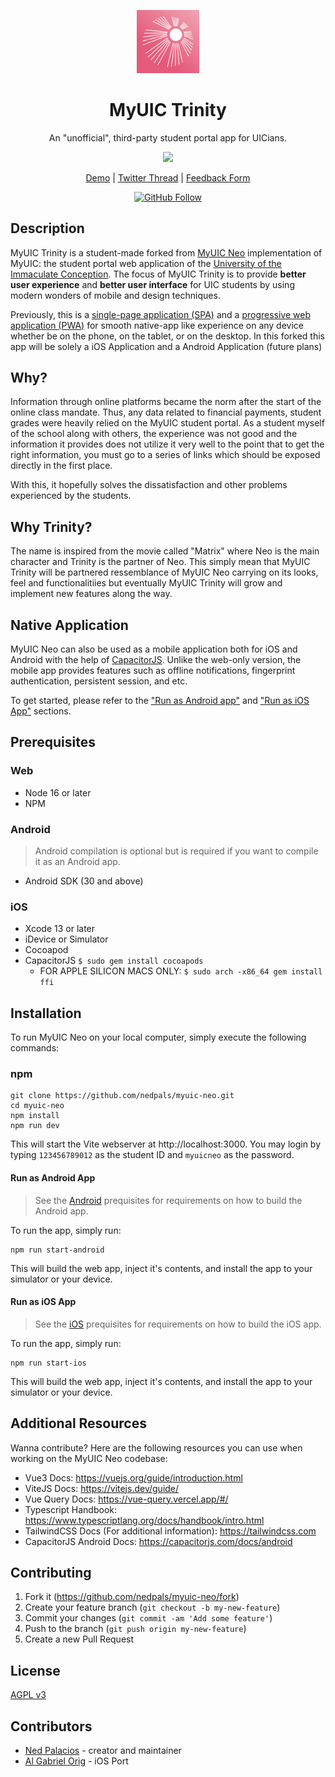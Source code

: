 <div align="center">
  <p><img width="20%" src="./_myuic-neo-web/resources/icon-square.jpg" /></p>
  <h1>MyUIC Trinity</h1>
  <p>An "unofficial", third-party student portal app for UICians.</p>
  <p><img src="https://pbs.twimg.com/media/FO8ZdXvUYAEpgGu?format=jpg&name=large" /></p>

[Demo](https://myuic.nedpals.xyz) |
[Twitter Thread](https://twitter.com/npned/status/1508455998234587140?s=20&t=_ApTg0r4DMKFbSM8QWeqnA) |
[Feedback Form](https://forms.gle/XnE2XuEGi9FdcYt5A)



[![GitHub Follow](https://img.shields.io/github/followers/aaalgieee?style=social&logo=github)](https://github.com/aaalgieee)
</div>

## Description
MyUIC Trinity is a student-made forked from [MyUIC Neo](github.com/nedpals/myuic-neo) implementation of MyUIC: the student portal web application of the [University of the Immaculate Conception](https://uic.edu.ph). The focus of MyUIC Trinity is to provide **better user experience** and **better user interface** for UIC students by using modern wonders of mobile and design techniques.

Previously, this is a [single-page application (SPA)](https://en.wikipedia.org/wiki/Single-page_application) and a [progressive web application (PWA)](https://web.dev/what-are-pwas/) for smooth native-app like experience on any device whether be on the phone, on the tablet, or on the desktop. In this forked this app will be solely a iOS Application and a Android Application (future plans)

## Why?
Information through online platforms became the norm after the start of the online class mandate. Thus, any data related to financial payments, student grades were heavily relied on the MyUIC student portal. As a student myself of the school along with others, the experience was not good and the information it provides does not utilize it very well to the point that to get the right information, you must go to a series of links which should be exposed directly in the first place.

With this, it hopefully solves the dissatisfaction and other problems experienced by the students.

## Why Trinity?
The name is inspired from the movie called "Matrix" where Neo is the main character and Trinity is the partner of Neo. This simply mean that MyUIC Trinity will be partnered ressemblance of MyUIC Neo carrying on its looks, feel and functionalitiies but eventually MyUIC Trinity will grow and implement new features along the way.

## Native Application
MyUIC Neo can also be used as a mobile application both for iOS and Android with the help of [CapacitorJS](https://capacitorjs.com). Unlike the web-only version, the mobile app provides features such as offline notifications, fingerprint authentication, persistent session, and etc.

To get started, please refer to the ["Run as Android app"](#run-as-android-app) and ["Run as iOS App"](#run-as-ios-app) sections.

## Prerequisites
### Web
- Node 16 or later
- NPM

### Android
> Android compilation is optional but is required if you want to compile it as an Android app.
- Android SDK (30 and above)

### iOS
- Xcode 13 or later
- iDevice or Simulator
- Cocoapod
- CapacitorJS `$ sudo gem install cocoapods`
  - FOR APPLE SILICON MACS ONLY: `$ sudo arch -x86_64 gem install ffi`

## Installation
To run MyUIC Neo on your local computer, simply execute the following commands:

### npm
```
git clone https://github.com/nedpals/myuic-neo.git
cd myuic-neo
npm install
npm run dev
```

This will start the Vite webserver at http://localhost:3000. You may login by typing `123456789012` as the student ID and `myuicneo` as the password.

#### Run as Android App
> See the [Android](#android) prequisites for requirements on how to build the Android app.

To run the app, simply run:
```
npm run start-android
```

This will build the web app, inject it's contents, and install the app to your simulator or your device.

#### Run as iOS App
> See the [iOS](#ios) prequisites for requirements on how to build the iOS app.

To run the app, simply run:
```
npm run start-ios
```

This will build the web app, inject it's contents, and install the app to your simulator or your device.

## Additional Resources
Wanna contribute? Here are the following resources you can use when working on the MyUIC Neo codebase:
- Vue3 Docs: https://vuejs.org/guide/introduction.html
- ViteJS Docs: https://vitejs.dev/guide/
- Vue Query Docs: https://vue-query.vercel.app/#/
- Typescript Handbook: https://www.typescriptlang.org/docs/handbook/intro.html
- TailwindCSS Docs (For additional information): https://tailwindcss.com
- CapacitorJS Android Docs: https://capacitorjs.com/docs/android

## Contributing
1. Fork it (<https://github.com/nedpals/myuic-neo/fork>)
2. Create your feature branch (`git checkout -b my-new-feature`)
3. Commit your changes (`git commit -am 'Add some feature'`)
4. Push to the branch (`git push origin my-new-feature`)
5. Create a new Pull Request

## License
[AGPL v3](LICENSE)

## Contributors
- [Ned Palacios](https://github.com/nedpals) - creator and maintainer
- [Al Gabriel Orig](https://github.com/aaalgieee) - iOS Port
